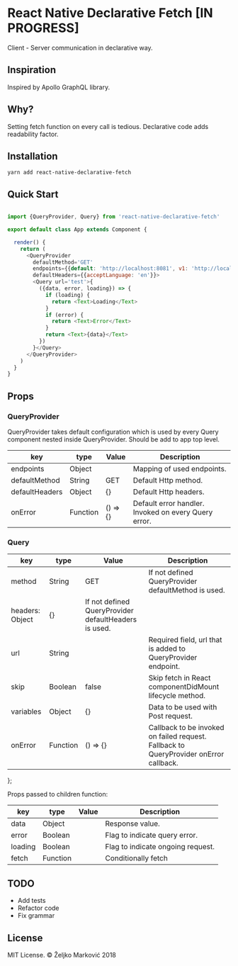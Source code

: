 # React Native Declarative Fetch [IN PROGRESS]

Client - Server communication in declarative way.


## Inspiration

Inspired by Apollo GraphQL library.


## Why?

Setting fetch function on every call is tedious. Declarative code adds readability factor.

## Installation

`yarn add react-native-declarative-fetch`

## Quick Start
```javascript

import {QueryProvider, Query} from 'react-native-declarative-fetch'

export default class App extends Component {

  render() {
    return (
      <QueryProvider
        defaultMethod='GET'
        endpoints={{default: 'http://localhost:8081', v1: 'http://localhost:8082'}}
        defaultHeaders={{acceptLanguage: 'en'}}>
        <Query url='test'>{
          ({data, error, loading}) => {
            if (loading) {
              return <Text>Loading</Text>
            }
            if (error) {
              return <Text>Error</Text>
            }
            return <Text>{data}</Text>
          })
        }</Query>
      </QueryProvider>
    )
  }
}
```

## Props

### QueryProvider

QueryProvider takes default configuration which is used by every Query component nested inside QueryProvider.
Should be add to app top level.

key | type | Value | Description
------ | ---- | ------- | ----------------------
endpoints | Object |  | Mapping of used endpoints.
defaultMethod | String | GET | Default Http method.
defaultHeaders | Object | {} | Default Http headers.
onError | Function | () => {} | Default error handler. Invoked on every Query error.


### Query

key | type | Value | Description
------ | ---- | ------- | ----------------------
method | String | GET | If not defined QueryProvider defaultMethod is used.
headers: Object | {} | If not defined QueryProvider defaultHeaders is used.
url | String |  | Required field, url that is added to QueryProvider endpoint.
skip | Boolean | false | Skip fetch in React componentDidMount lifecycle method.
variables | Object | {} | Data to be used with Post request.
onError | Function | () => {} | Callback to be invoked on failed request. Fallback to QueryProvider onError callback.
};

Props passed to children function:

key | type | Value | Description
------ | ---- | ------- | ----------------------
data | Object | | Response value.
error | Boolean | | Flag to indicate query error.
loading | Boolean | | Flag to indicate ongoing request.
fetch | Function | | Conditionally fetch

## TODO

- Add tests
- Refactor code
- Fix grammar

## License

MIT License. © Željko Marković 2018
